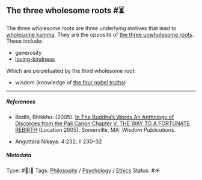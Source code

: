 ## The three wholesome roots  #⏳

The three wholesome roots are three underlying motives that lead to [wholesome kamma](Wholesome%20kamma.md). They are the opposite of [the three unwholesome roots](The%20three%20unwholesome%20roots.md). These include:

* generosity
* [loving-kindness](Loving-kindness.md)

Which are perpetuated by the third wholesome root:

* wisdom (knowledge of [the four nobel truths](The%20four%20nobel%20truths.md))

---

##### References

* Bodhi, Bhikkhu. (2005). [In The Buddha’s Words An Anthology of Discorces from the Pali Canon Chapter V. THE WAY TO A FORTUNATE REBIRTH](In%20The%20Buddha%E2%80%99s%20Words%20An%20Anthology%20of%20Discorces%20from%20the%20Pali%20Canon%20Chapter%20V.%20THE%20WAY%20TO%20A%20FORTUNATE%20REBIRTH.md) (Location 2605). Somerville, MA: *Wisdom Publications*.

* Anguttara Nikaya. 4:232; II 230–32

##### Metadata

Type: #🔵/🔵 
Tags: [Philosophy](Philosophy.md) / [Psychology](Psychology.md) / [Ethics](Ethics.md) 
Status: #☀️ 
